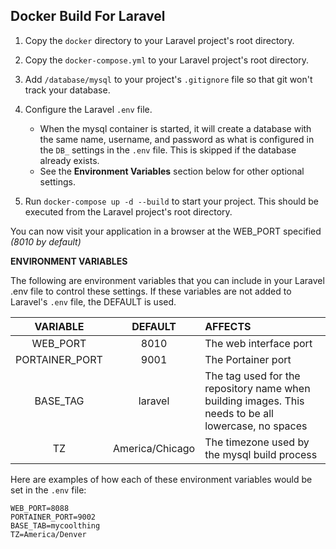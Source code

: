 ## Docker Build For Laravel

1. Copy the `docker` directory to your Laravel project's root directory.
2. Copy the `docker-compose.yml` to your Laravel project's root directory.
3. Add `/database/mysql` to your project's `.gitignore` file so that git won't track your database.
4. Configure the Laravel `.env` file.

    - When the mysql container is started, it will create a database with the same name, username, and password as what is configured in the `DB_` settings in the `.env` file. This is skipped if the database already exists.
    - See the **Environment Variables** section below for other optional settings.

5. Run `docker-compose up -d --build` to start your project. This should be executed from the Laravel project's root directory.

You can now visit your application in a browser at the WEB_PORT specified *(8010 by default)*

**ENVIRONMENT VARIABLES**

The following are environment variables that you can include in your Laravel .env file to control these settings. If these variables are not added to Laravel's `.env` file, the DEFAULT is used.

| VARIABLE | DEFAULT | AFFECTS |
| :---------: | :---------: | :--------- |
| WEB_PORT | 8010 | The web interface port |
| PORTAINER_PORT | 9001 | The Portainer port |
| BASE_TAG | laravel | The tag used for the repository name when building images. This needs to be all lowercase, no spaces |
| TZ | America/Chicago | The timezone used by the mysql build process |

Here are examples of how each of these environment variables would be set in the `.env` file:

```
WEB_PORT=8088
PORTAINER_PORT=9002
BASE_TAB=mycoolthing
TZ=America/Denver
```
